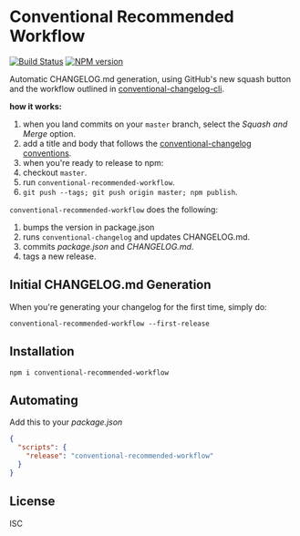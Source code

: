 # Conventional Recommended Workflow

[![Build Status](https://travis-ci.org/bcoe/conventional-recommended-workflow.svg)](https://travis-ci.org/bcoe/conventional-recommended-workflow)
[![NPM version](https://img.shields.io/npm/v/conventional-recommended-workflow.svg)](https://www.npmjs.com/package/conventional-recommended-workflow)

Automatic CHANGELOG.md generation, using GitHub's new squash button and
the workflow outlined in [conventional-changelog-cli](https://github.com/stevemao/conventional-changelog-cli).

**how it works:**

1. when you land commits on your `master` branch, select the _Squash and Merge_ option.
2. add a title and body that follows the [conventional-changelog conventions](https://github.com/stevemao/conventional-changelog-angular/blob/master/convention.md).
3. when you're ready to release to npm:
  1. checkout `master`.
  2. run `conventional-recommended-workflow`.
  3. `git push --tags; git push origin master; npm publish`.

`conventional-recommended-workflow` does the following:

1. bumps the version in package.json
2. runs `conventional-changelog` and updates CHANGELOG.md.
3. commits _package.json_ and _CHANGELOG.md_.
4. tags a new release.

## Initial CHANGELOG.md Generation

When you're generating your changelog for the first time, simply do:

`conventional-recommended-workflow --first-release`

## Installation

`npm i conventional-recommended-workflow`

## Automating

Add this to your _package.json_

```json
{
  "scripts": {
    "release": "conventional-recommended-workflow"
  }
}
```

## License

ISC
